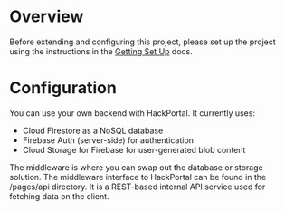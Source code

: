 # Overview

Before extending and configuring this project, please set up the project using
the instructions in the [Getting Set Up](./set-up.md) docs.

# Configuration

You can use your own backend with HackPortal. It currently uses:

- Cloud Firestore as a NoSQL database
- Firebase Auth (server-side) for authentication
- Cloud Storage for Firebase for user-generated blob content

The middleware is where you can swap out the database or storage solution. The
middleware interface to HackPortal can be found in the /pages/api directory. It
is a REST-based internal API service used for fetching data on the client.
